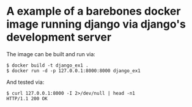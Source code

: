 # A example of a barebones docker image running django via django's development server

The image can be built and run via:

	$ docker build -t django_ex1 .
	$ docker run -d -p 127.0.0.1:8000:8000 django_ex1

And tested via:

	$ curl 127.0.0.1:8000 -I 2>/dev/null | head -n1
	HTTP/1.1 200 OK
